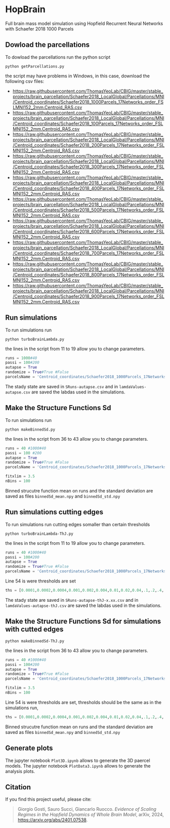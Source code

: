 # HopBrain
Full brain mass model simulation using Hopfield Recurrent Neural Networks with Schaefer 2018 1000 Parcels

## Dowload the parcellations

To dowload the parcellations run the python script
```
python getParcellations.py
```
the script may have problems in Windows, in this case, download the following csv files:
- https://raw.githubusercontent.com/ThomasYeoLab/CBIG/master/stable_projects/brain_parcellation/Schaefer2018_LocalGlobal/Parcellations/MNI/Centroid_coordinates/Schaefer2018_1000Parcels_17Networks_order_FSLMNI152_2mm.Centroid_RAS.csv
- https://raw.githubusercontent.com/ThomasYeoLab/CBIG/master/stable_projects/brain_parcellation/Schaefer2018_LocalGlobal/Parcellations/MNI/Centroid_coordinates/Schaefer2018_100Parcels_17Networks_order_FSLMNI152_2mm.Centroid_RAS.csv
- https://raw.githubusercontent.com/ThomasYeoLab/CBIG/master/stable_projects/brain_parcellation/Schaefer2018_LocalGlobal/Parcellations/MNI/Centroid_coordinates/Schaefer2018_200Parcels_17Networks_order_FSLMNI152_2mm.Centroid_RAS.csv
- https://raw.githubusercontent.com/ThomasYeoLab/CBIG/master/stable_projects/brain_parcellation/Schaefer2018_LocalGlobal/Parcellations/MNI/Centroid_coordinates/Schaefer2018_300Parcels_17Networks_order_FSLMNI152_2mm.Centroid_RAS.csv
- https://raw.githubusercontent.com/ThomasYeoLab/CBIG/master/stable_projects/brain_parcellation/Schaefer2018_LocalGlobal/Parcellations/MNI/Centroid_coordinates/Schaefer2018_400Parcels_17Networks_order_FSLMNI152_2mm.Centroid_RAS.csv
- https://raw.githubusercontent.com/ThomasYeoLab/CBIG/master/stable_projects/brain_parcellation/Schaefer2018_LocalGlobal/Parcellations/MNI/Centroid_coordinates/Schaefer2018_500Parcels_17Networks_order_FSLMNI152_2mm.Centroid_RAS.csv
- https://raw.githubusercontent.com/ThomasYeoLab/CBIG/master/stable_projects/brain_parcellation/Schaefer2018_LocalGlobal/Parcellations/MNI/Centroid_coordinates/Schaefer2018_600Parcels_17Networks_order_FSLMNI152_2mm.Centroid_RAS.csv
- https://raw.githubusercontent.com/ThomasYeoLab/CBIG/master/stable_projects/brain_parcellation/Schaefer2018_LocalGlobal/Parcellations/MNI/Centroid_coordinates/Schaefer2018_700Parcels_17Networks_order_FSLMNI152_2mm.Centroid_RAS.csv
- https://raw.githubusercontent.com/ThomasYeoLab/CBIG/master/stable_projects/brain_parcellation/Schaefer2018_LocalGlobal/Parcellations/MNI/Centroid_coordinates/Schaefer2018_800Parcels_17Networks_order_FSLMNI152_2mm.Centroid_RAS.csv
- https://raw.githubusercontent.com/ThomasYeoLab/CBIG/master/stable_projects/brain_parcellation/Schaefer2018_LocalGlobal/Parcellations/MNI/Centroid_coordinates/Schaefer2018_900Parcels_17Networks_order_FSLMNI152_2mm.Centroid_RAS.csv


## Run simulations 

To run simulations run
```
python turboBrainLambda.py
```
the lines in the script from 11 to 19 allow you to change parameters.
```python
runs = 1000#40
passi = 100#200
autapse = True
randomize = True#True #False
parcelsName = 'Centroid_coordinates/Schaefer2018_1000Parcels_17Networks_order_FSLMNI152_2mm.Centroid_RAS.csv'
```
The stady state are saved in `SRuns-autapse.csv` and in `lamdaValues-autapse.csv` are saved the labdas used in the simulations.

## Make the Structure Functions Sd

To run simulations run
```
python makeBinnedSd.py
```
the lines in the script from 36 to 43 allow you to change parameters.
```python
runs = 40 #1000#40
passi = 100 #200
autapse = True
randomize = True#True #False
parcelsName = 'Centroid_coordinates/Schaefer2018_1000Parcels_17Networks_order_FSLMNI152_2mm.Centroid_RAS.csv'

fitxlim = 3.5 
nBins = 100
```

Binned strucutre function mean on runs and the standard deviation are saved as files `binnedSd_mean.npy`
and `binnedSd_std.npy`

## Run simulations cutting edges 

To run simulations run cutting edges somaller than certain thresholds
```
python turboBrainLambda-ThJ.py
```
the lines in the script from 11 to 19 allow you to change parameters.
```python
runs = 40 #1000#40
passi = 100#200
autapse = True
randomize = True#True #False
parcelsName = 'Centroid_coordinates/Schaefer2018_1000Parcels_17Networks_order_FSLMNI152_2mm.Centroid_RAS.csv'
```
Line 54 is were thresholds are set 
```python
ths = [0.0001,0.0002,0.0004,0.001,0.002,0.004,0.01,0.02,0.04,.1,.2,.4,.8,.9]
```
The stady state are saved in `SRuns-autapse-thJ-x.xx.csv` and in `lamdaValues-autapse-thJ.csv` are saved the labdas used in the simulations.

## Make the Structure Functions Sd for simulations with cutted edges

```
python makeBinnedSd-ThJ.py
```
the lines in the script from 36 to 43 allow you to change parameters.
```python
runs = 40 #1000#40
passi = 100#200
autapse = True
randomize = True#True #False
parcelsName = 'Centroid_coordinates/Schaefer2018_1000Parcels_17Networks_order_FSLMNI152_2mm.Centroid_RAS.csv'

fitxlim = 3.5 
nBins = 100
```
Line 54 is were thresholds are set, thresholds should be the same as in the simulations run,
```python
ths = [0.0001,0.0002,0.0004,0.001,0.002,0.004,0.01,0.02,0.04,.1,.2,.4,.8,.9]
```
Binned strucutre function mean on runs and the standard deviation are saved as files `binnedSd_mean.npy`
and `binnedSd_std.npy`

## Generate plots

The jupyter notebook `Plot3D.ipynb` allows to generate the 3D paercel models.
The jupyter notebook `PlotData3.ipynb` allows to generate the analysis plots.

## Citation

If you find this project useful, please cite:

> Giorgio Gosti, Sauro Succi, Giancarlo Ruocco. 
> *Evidence of Scaling Regimes in the Hopfield Dynamics of Whole Brain Model*,
> arXiv, 2024, https://arxiv.org/abs/2401.07538.
>
